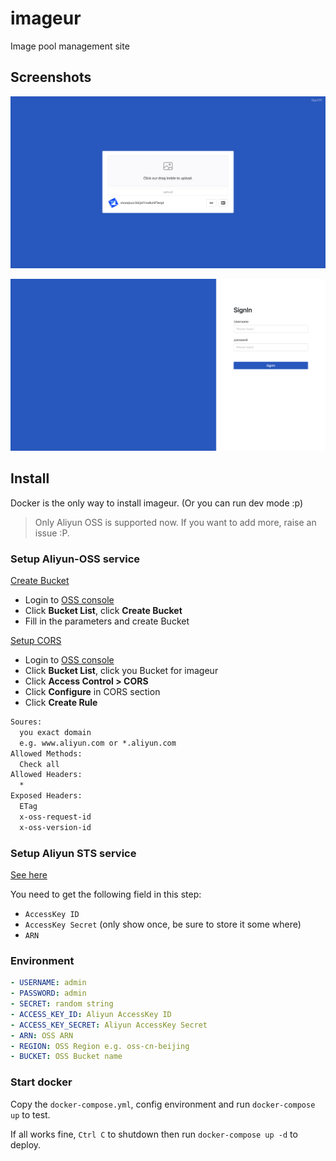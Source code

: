 # imageur

Image pool management site

## Screenshots

![main](./screenshots/main.png)

![signin](./screenshots/singin.png)

## Install

Docker is the only way to install imageur. (Or you can run dev mode :p)

> Only Aliyun OSS is supported now. If you want to add more, raise an issue :P.

### Setup Aliyun-OSS service

[Create Bucket](https://help.aliyun.com/document_detail/31842.html)

- Login to [OSS console](https://oss.console.aliyun.com/)
- Click **Bucket List**, click **Create Bucket**
- Fill in the parameters and create Bucket

[Setup CORS](https://help.aliyun.com/document_detail/31903.htm)

- Login to [OSS console](https://oss.console.aliyun.com/)
- Click **Bucket List**, click you Bucket for imageur
- Click **Access Control > CORS**
- Click **Configure** in CORS section
- Click **Create Rule**

```txt
Soures:
  you exact domain
  e.g. www.aliyun.com or *.aliyun.com
Allowed Methods:
  Check all
Allowed Headers:
  *
Exposed Headers:
  ETag
  x-oss-request-id
  x-oss-version-id
```

### Setup Aliyun STS service

[See here](https://help.aliyun.com/document_detail/100624.htm)

You need to get the following field in this step:

- `AccessKey ID`
- `AccessKey Secret` (only show once, be sure to store it some where)
- `ARN`

### Environment

```yml
- USERNAME: admin
- PASSWORD: admin
- SECRET: random string
- ACCESS_KEY_ID: Aliyun AccessKey ID
- ACCESS_KEY_SECRET: Aliyun AccessKey Secret
- ARN: OSS ARN
- REGION: OSS Region e.g. oss-cn-beijing
- BUCKET: OSS Bucket name
```

### Start docker

Copy the `docker-compose.yml`, config environment and run `docker-compose up` to test.

If all works fine, `Ctrl C` to shutdown then run `docker-compose up -d` to deploy.
